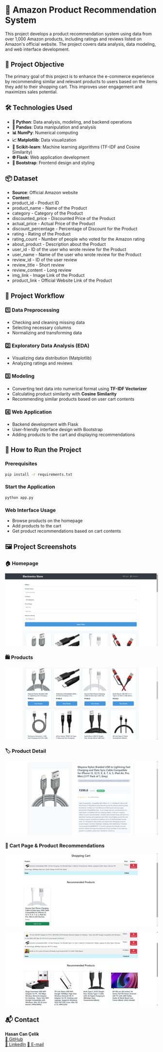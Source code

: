 # 🛒 Amazon Product Recommendation System

This project develops a product recommendation system using data from over 1,000 Amazon products, including ratings and reviews listed on Amazon's official website. The project covers data analysis, data modeling, and web interface development.

## 🎯 Project Objective

The primary goal of this project is to enhance the e-commerce experience by recommending similar and relevant products to users based on the items they add to their shopping cart. This improves user engagement and maximizes sales potential.

## 🛠️ Technologies Used

- **📝 Python**: Data analysis, modeling, and backend operations
- **🐼 Pandas**: Data manipulation and analysis
- **📊 NumPy**: Numerical computing
- **📈 Matplotlib**: Data visualization
- **🤖 Scikit-learn**: Machine learning algorithms (TF-IDF and Cosine Similarity)
- **🌐 Flask**: Web application development
- **🎨 Bootstrap**: Frontend design and styling

## 📦 Dataset

- **Source**: Official Amazon website
- **Content**:
- product_id - Product ID
- product_name - Name of the Product
- category - Category of the Product
- discounted_price - Discounted Price of the Product
- actual_price - Actual Price of the Product
- discount_percentage - Percentage of Discount for the Product
- rating - Rating of the Product
- rating_count - Number of people who voted for the Amazon rating
- about_product - Description about the Product
- user_id - ID of the user who wrote review for the Product
- user_name - Name of the user who wrote review for the Product
- review_id - ID of the user review
- review_title - Short review
- review_content - Long review
- img_link - Image Link of the Product
- product_link - Official Website Link of the Product

## 📝 Project Workflow

### 1️⃣ Data Preprocessing
- Checking and cleaning missing data
- Selecting necessary columns
- Normalizing and transforming data

### 2️⃣ Exploratory Data Analysis (EDA)
- Visualizing data distribution (Matplotlib)
- Analyzing ratings and reviews

### 3️⃣ Modeling
- Converting text data into numerical format using **TF-IDF Vectorizer**
- Calculating product similarity with **Cosine Similarity**
- Recommending similar products based on user cart contents

### 4️⃣ Web Application
- Backend development with Flask
- User-friendly interface design with Bootstrap
- Adding products to the cart and displaying recommendations

## 🚀 How to Run the Project

### Prerequisites
```bash
pip install -r requirements.txt
```

### Start the Application
```bash
python app.py
```

### Web Interface Usage
- Browse products on the homepage
- Add products to the cart
- Get product recommendations based on cart contents

## 🖼️ Project Screenshots

### 🏠 Homepage
![Homepage](images/homepage.jpg)

### 🛍️ Products
![Products](images/products.jpg)

### 🏷️ Product Detail
![Product Detail](images/product-detail.jpg)

### 🛒 Cart Page & Product Recommendations
![Cart Page](images/cart-1.jpg)

![Cart Page-2](images/cart-2.png)


## 📬 Contact
**Hasan Can Çelik**  
[🐙 GitHub](https://github.com/HasanCan6241)  
[💼 LinkedIn]([https://www.linkedin.com/in/hasancancelik/](https://www.linkedin.com/in/hasan-can-%C3%A7elik-46950623b))  
[📧 E-mail](mailto:hasancan.celik6241@gmail.com)

